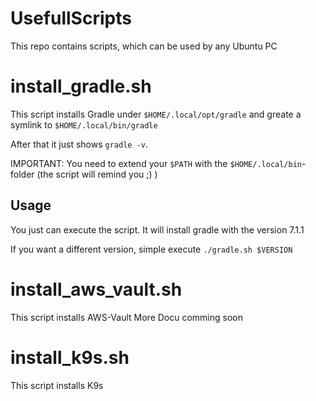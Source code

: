 # UsefullScripts
This repo contains scripts, which can be used by any Ubuntu PC

# install_gradle.sh
This script installs Gradle under `$HOME/.local/opt/gradle` and greate a symlink to `$HOME/.local/bin/gradle`

After that it just shows `gradle -v`. 

IMPORTANT: You need to extend your `$PATH` with the `$HOME/.local/bin`-folder (the script will remind you ;) )

## Usage
You just can execute the script. It will install gradle with the version 7.1.1

If you want a different version, simple execute `./gradle.sh $VERSION`

# install_aws_vault.sh
This script installs AWS-Vault
More Docu comming soon


# install_k9s.sh
This script installs K9s






